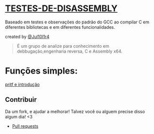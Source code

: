 # [TESTES-DE-DISASSEMBLY](https://github.com/Jul10l1r4/Testes-de-disassembly)

Baseado em testes e observações do padrão do GCC ao compilar 
C em diferentes bibliotecas e em diferentes funcionalidades.

created by [@Jul10l1r4](https://github.com/Jul10l1r4)

> É um grupo de analize para conhecimento em debbugação,engenharia reversa, C e Assembly x64.

# Funções simples:

[pritf e introdução](https://github.com/Jul10l1r4/Testes-de-disassembly/tree/master/printf)

## Contribuir

Da um fork, e ajudar a melhorar!
Talvez você ou alguem precise disso algum dia! <3

* [Pull requests](.github/CONTRIBUTING.md#pull-requests)
